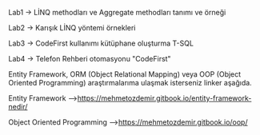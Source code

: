Lab1 -> LİNQ methodları ve Aggregate methodları tanımı ve örneği 

Lab2 -> Karışık LİNQ yöntemi örnekleri 

Lab3 -> CodeFirst kullanımı kütüphane oluşturma T-SQL 

Lab4 -> Telefon Rehberi otomasyonu "CodeFirst"

Entity Framework, ORM (Object Relational Mapping) veya OOP (Object Oriented Programming) araştırmalarıma ulaşmak isterseniz linker aşağıda.

Entity Framework -->https://mehmetozdemir.gitbook.io/entity-framework-nedir/

Object Oriented Programming -->https://mehmetozdemir.gitbook.io/oop/



